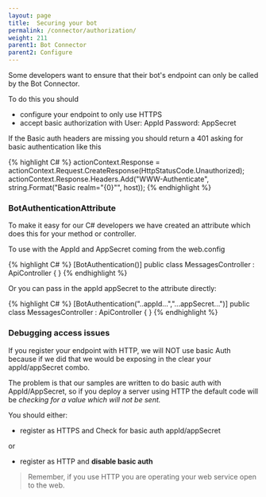 ```yaml
---
layout: page
title:  Securing your bot
permalink: /connector/authorization/
weight: 211
parent1: Bot Connector
parent2: Configure
---
```


Some developers want to ensure that their bot's endpoint can only be called by the Bot Connector.

To do this you should

* configure your endpoint to only use HTTPS
* accept basic authorization with User: AppId Password: AppSecret 

If the Basic auth headers are missing you should return a 401 asking for basic authentication like this

{% highlight C# %}
    actionContext.Response = actionContext.Request.CreateResponse(HttpStatusCode.Unauthorized);
    actionContext.Response.Headers.Add("WWW-Authenticate", string.Format("Basic realm=\"{0}\"", host));
{% endhighlight %}

### BotAuthenticationAttribute
To make it easy for our C# developers we have created an attribute which does this for your method or controller.

To use with the AppId and AppSecret coming from the web.config

{% highlight C# %}
    [BotAuthentication()]
    public class MessagesController : ApiController
    {
    }
{% endhighlight %}

Or you can pass in the appId appSecret to the attribute directly:

{% highlight C# %}
    [BotAuthentication("..appId...","...appSecret...")]
    public class MessagesController : ApiController
    {
    }
{% endhighlight %}



### Debugging access issues

If you register your endpoint with HTTP, we will NOT use basic Auth because if we did that we would be exposing in the
clear your appId/appSecret combo.

The problem is that our samples are written to do basic auth with AppId/AppSecret, so if you deploy a server using HTTP
the default code will be *checking for a value which will not be sent.*

You should either:

* register as HTTPS and Check for basic auth appId/appSecret

or
 
* register as HTTP and **disable basic auth** 

> Remember, if you use HTTP you are operating your web service open to the web.
 